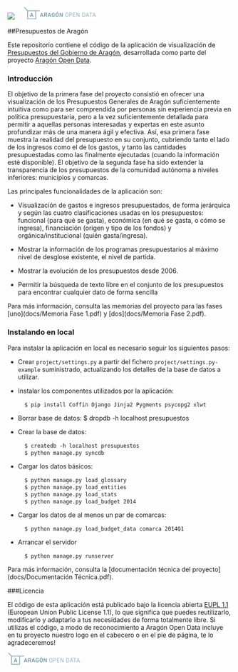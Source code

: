 
<img src="http://presupuesto.aragon.es/static/assets/logo-gobierno-aragon.png" height="28px" /><span>&nbsp;&nbsp;&nbsp;&nbsp;&nbsp;</span>![Logo Aragón Open Data](aragon/static/assets/logoAragonOpenData.png)

##Presupuestos de Aragón

Este repositorio contiene el código de la aplicación de visualización de [Presupuestos del Gobierno de Aragón][1], desarrollada como parte del proyecto [Aragón Open Data][3].

### Introducción
El objetivo de la primera fase del proyecto consistió en ofrecer una visualización de los Presupuestos Generales de Aragón suficientemente intuitiva como para ser comprendida por personas sin experiencia previa en política presupuestaria, pero a la vez suficientemente detallada para permitir a aquellas personas interesadas y expertas en este asunto profundizar más de una manera ágil y efectiva. Así, esa primera fase muestra la realidad del presupuesto en su conjunto, cubriendo tanto el lado de los ingresos como el de los gastos, y tanto las cantidades presupuestadas como las finalmente ejecutadas (cuando la información esté disponible). El objetivo de la segunda fase ha sido extender la transparencia de los presupuestos de la comunidad autónoma a niveles inferiores: municipios y comarcas.

Las principales funcionalidades de la aplicación son:

 * Visualización de gastos e ingresos presupuestados, de forma jerárquica y según las cuatro clasificaciones usadas en los presupuestos: funcional (para qué se gasta), económica (en qué se gasta, o cómo se ingresa), financiación (origen y tipo de los fondos) y orgánica/institucional (quién gasta/ingresa).

 * Mostrar la información de los programas presupuestarios al máximo nivel de desglose existente, el nivel de partida.

 * Mostrar la evolución de los presupuestos desde 2006.

 * Permitir la búsqueda de texto libre en el conjunto de los presupuestos para encontrar cualquier dato de forma sencilla

Para más información, consulta las memorias del proyecto para las fases [uno](docs/Memoria Fase 1.pdf) y [dos](docs/Memoria Fase 2.pdf).

[1]: http://presupuesto.aragon.es
[3]: http://opendata.aragon.es/

### Instalando en local

Para instalar la aplicación en local es necesario seguir los siguientes pasos:

* Crear `project/settings.py` a partir del fichero `project/settings.py-example` suministrado, actualizando los detalles de la base de datos a utilizar.

* Instalar los componentes utilizados por la aplicación:

        $ pip install Coffin Django Jinja2 Pygments psycopg2 xlwt
        
* Borrar base de datos:
        $ dropdb -h localhost presupuestos

* Crear la base de datos:

        $ createdb -h localhost presupuestos
        $ python manage.py syncdb

* Cargar los datos básicos:

        $ python manage.py load_glossary
        $ python manage.py load_entities
        $ python manage.py load_stats
        $ python manage.py load_budget 2014

* Cargar los datos de al menos un par de comarcas:

        $ python manage.py load_budget_data comarca 2014Q1

* Arrancar el servidor

        $ python manage.py runserver

Para más información, consulta la [documentación técnica del proyecto](docs/Documentación Técnica.pdf).

###Licencia

El código de esta aplicación está publicado bajo la licencia abierta [EUPL 1.1][2] (European Union Public License 1.1), lo que significa que puedes reutilizarlo, modificarlo y adaptarlo a tus necesidades de forma totalmente libre. Si utilizas el código, a modo de reconocimiento a Aragón Open Data incluye en tu proyecto nuestro logo en el cabecero o en el pie de página, te lo agradeceremos!

![Logo Aragón Open Data](aragon/static/assets/logoAragonOpenData.png)

[2]: https://joinup.ec.europa.eu/software/page/eupl

